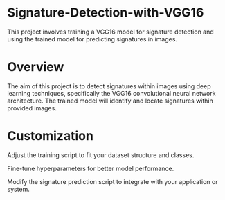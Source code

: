 # Signature-Detection-with-VGG16

This project involves training a VGG16 model for signature detection and using the trained model for predicting signatures in images.

# Overview
The aim of this project is to detect signatures within images using deep learning techniques, specifically the VGG16 convolutional neural network architecture. The trained model will identify and locate signatures within provided images.

# Customization

Adjust the training script to fit your dataset structure and classes.

Fine-tune hyperparameters for better model performance.

Modify the signature prediction script to integrate with your application or system.
